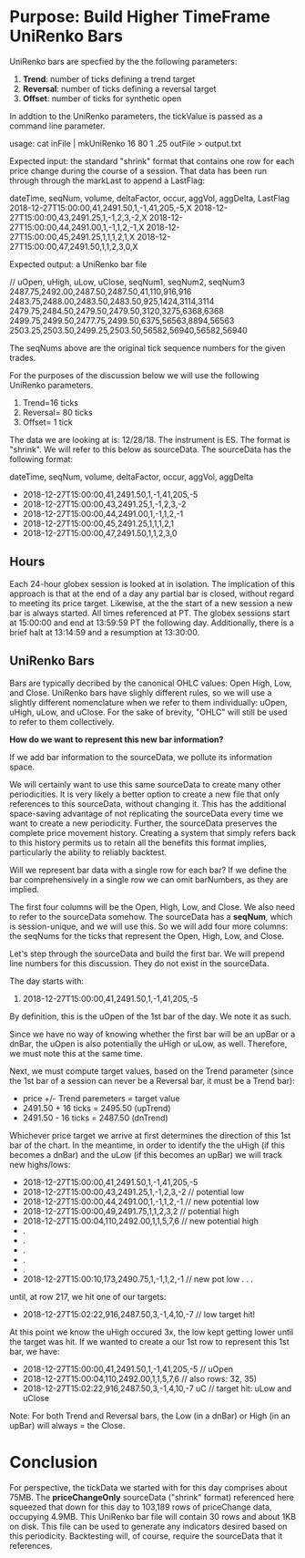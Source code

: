 Purpose: Build Higher TimeFrame UniRenko Bars
===============
UniRenko bars are specfied by the the following parameters:

1. **Trend**: number of ticks defining a trend target
2. **Reversal**: number of ticks defining a reversal target
3. **Offset**: number of ticks for synthetic open

In addtion to the UniRenko parameters, the tickValue is passed as a 
command line parameter.  

usage: cat inFile | mkUniRenko 16 80 1 .25 outFile > output.txt

Expected input: the standard "shrink" format that contains one row for each
price change during the course of a session.  That data has been run through 
through the markLast to append a LastFlag:

dateTime, seqNum, volume, deltaFactor, occur, aggVol, aggDelta, LastFlag
2018-12-27T15:00:00,41,2491.50,1,-1,41,205,-5,X
2018-12-27T15:00:00,43,2491.25,1,-1,2,3,-2,X
2018-12-27T15:00:00,44,2491.00,1,-1,1,2,-1,X
2018-12-27T15:00:00,45,2491.25,1,1,1,2,1,X
2018-12-27T15:00:00,47,2491.50,1,1,2,3,0,X

Expected output: a UniRenko bar file

// uOpen, uHigh, uLow, uClose, seqNum1, seqNum2, seqNum3
2487.75,2492.00,2487.50,2487.50,41,110,916,916
2483.75,2488.00,2483.50,2483.50,925,1424,3114,3114
2479.75,2484.50,2479.50,2479.50,3120,3275,6368,6368
2499.75,2499.50,2477.75,2499.50,6375,56563,8894,56563
2503.25,2503.50,2499.25,2503.50,56582,56940,56582,56940

The seqNums above are the original tick sequence numbers for the given trades.

For the purposes of the discussion below we will use the following UniRenko parameters.

1. Trend=16 ticks
2. Reversal= 80 ticks
3. Offset= 1 tick

The data we are looking at is: 12/28/18.
The instrument is ES.
The format is "shrink". We will refer to this below as sourceData.
The sourceData has the following format:

dateTime, seqNum, volume, deltaFactor, occur, aggVol, aggDelta

- 2018-12-27T15:00:00,41,2491.50,1,-1,41,205,-5
- 2018-12-27T15:00:00,43,2491.25,1,-1,2,3,-2
- 2018-12-27T15:00:00,44,2491.00,1,-1,1,2,-1
- 2018-12-27T15:00:00,45,2491.25,1,1,1,2,1
- 2018-12-27T15:00:00,47,2491.50,1,1,2,3,0

Hours
----

Each 24-hour globex session is looked at in isolation. The implication of this 
approach is that at the end of a day any partial bar is closed, without regard 
to meeting its price target. Likewise, at the the start of a new session a new 
bar is always started. All times referenced at PT.  The globex sessions start 
at 15:00:00 and end at 13:59:59 PT the following day. Additionally, there is a
brief halt at 13:14:59 and a resumption at 13:30:00.

UniRenko Bars
-------

Bars are typically decribed by the canonical OHLC values: Open High, Low, 
and Close.  UniRenko bars have slighly different rules, so we will use a slightly
different nomenclature when we refer to them individually: uOpen, uHigh, uLow, 
and uClose. For the sake of brevity, "OHLC" will still be used to refer to them 
collectively.

**How do we want to represent this new bar information?**

If we add bar information to the sourceData, we pollute its information space.  
 
We will certainly want to use this same sourceData to create many other 
periodicities.  It is very likely a better option to create a new file that 
only references to this sourceData, without changing it.  This has the additional 
space-saving advantage of not replicating the sourceData every time we want to 
create a new periodicity. Further, the sourceData preserves the complete price 
movement history.  Creating a system that simply refers back to this history 
permits us to retain all the benefits this format implies, particularly the 
ability to reliably backtest.

Will we represent bar data with a single row for each bar? If we define the bar 
comprehensively in a single row we can omit barNumbers, as they are implied.  

The first four columns will be the Open, High, Low, and Close. 
We also need to refer to the sourceData somehow.  The sourceData has a 
**seqNum**, which is session-unique, and we will use this. So we will add four more columns: the seqNums for the ticks that represent the Open, High, Low, and Close.


Let's step through the sourceData and build the first bar.  We will prepend 
line numbers for this discussion. They do not exist in the sourceData.

The day starts with:

1. 2018-12-27T15:00:00,41,2491.50,1,-1,41,205,-5

By definition, this is the uOpen of the 1st bar of the day. We note it as such.

Since we have no way of knowing whether the first bar will be an upBar or a dnBar, 
the uOpen is also potentially the uHigh or uLow, as well.  Therefore, we must 
note this at the same time. 

Next, we must compute target values, based on the Trend parameter 
(since the 1st bar of a session can never be a Reversal bar, it must be a 
Trend bar): 

- price +/- Trend paremeters = target value
- 2491.50 + 16 ticks = 2495.50 (upTrend)
- 2491.50 - 16 ticks = 2487.50 (dnTrend)

Whichever price target we arrive at first determines the direction of this 
1st bar of the chart. In the meantime, in order to identify the the 
uHigh (if this becomes a dnBar) and the uLow (if this becomes an upBar) 
we will track new highs/lows:

- 2018-12-27T15:00:00,41,2491.50,1,-1,41,205,-5
- 2018-12-27T15:00:00,43,2491.25,1,-1,2,3,-2  // potential low
- 2018-12-27T15:00:00,44,2491.00,1,-1,1,2,-1  // new potential low
- 2018-12-27T15:00:00,49,2491.75,1,1,2,3,2    // potential high
- 2018-12-27T15:00:04,110,2492.00,1,1,5,7,6   // new potential high
- .
- .
- .
- .
- .
- 2018-12-27T15:00:10,173,2490.75,1,-1,1,2,-1 // new pot low
.
.
.

until, at row 217, we hit one of our targets:

- 2018-12-27T15:02:22,916,2487.50,3,-1,4,10,-7 // low target hit!

At this point we know the uHigh occured 3x, the low kept getting lower until 
the target was hit. If we wanted to create a our 1st row to represent this
1st bar, we have:

- 2018-12-27T15:00:00,41,2491.50,1,-1,41,205,-5 // uOpen
- 2018-12-27T15:00:04,110,2492.00,1,1,5,7,6 // also rows: 32, 35)
- 2018-12-27T15:02:22,916,2487.50,3,-1,4,10,-7 uC // target hit: uLow and uClose 


Note: For both Trend and Reversal bars, the Low (in a dnBar) or High (in an upBar) 
will always = the Close.  

Conclusion
==========
For perspective, the tickData we started with for this day comprises about 75MB.
The **priceChangeOnly** sourceData ("shrink" format) referenced here squeezed that down for this day to 103,189 rows of priceChange data, occupying 4.9MB. This UniRenko bar 
file will contain 30 rows and about 1KB on disk. This file can be used to 
generate any indicators desired based on this periodicity. Backtesting will, 
of course, require the sourceData that it references.




